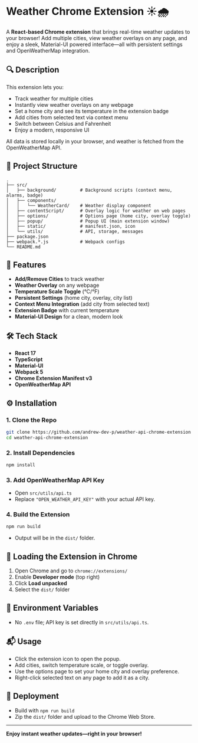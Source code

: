 # Weather Chrome Extension ☀️🌧️

A **React-based Chrome extension** that brings real-time weather updates to your browser! Add multiple cities, view weather overlays on any page, and enjoy a sleek, Material-UI powered interface—all with persistent settings and OpenWeatherMap integration.

## 🔍 Description

This extension lets you:
- Track weather for multiple cities
- Instantly view weather overlays on any webpage
- Set a home city and see its temperature in the extension badge
- Add cities from selected text via context menu
- Switch between Celsius and Fahrenheit
- Enjoy a modern, responsive UI

All data is stored locally in your browser, and weather is fetched from the OpenWeatherMap API.

## 📁 Project Structure

```
.
├── src/
│   ├── background/         # Background scripts (context menu, alarms, badge)
│   ├── components/
│   │   └── WeatherCard/    # Weather display component
│   ├── contentScript/      # Overlay logic for weather on web pages
│   ├── options/            # Options page (home city, overlay toggle)
│   ├── popup/              # Popup UI (main extension window)
│   ├── static/             # manifest.json, icon
│   └── utils/              # API, storage, messages
├── package.json
├── webpack.*.js            # Webpack configs
└── README.md
```

## 🚀 Features

- **Add/Remove Cities** to track weather
- **Weather Overlay** on any webpage
- **Temperature Scale Toggle** (°C/°F)
- **Persistent Settings** (home city, overlay, city list)
- **Context Menu Integration** (add city from selected text)
- **Extension Badge** with current temperature
- **Material-UI Design** for a clean, modern look

## 🛠️ Tech Stack

- **React 17**
- **TypeScript**
- **Material-UI**
- **Webpack 5**
- **Chrome Extension Manifest v3**
- **OpenWeatherMap API**

## ⚙️ Installation

### 1. Clone the Repo

```bash
git clone https://github.com/andrew-dev-p/weather-api-chrome-extension
cd weather-api-chrome-extension
```

### 2. Install Dependencies

```bash
npm install
```

### 3. Add OpenWeatherMap API Key
- Open `src/utils/api.ts`
- Replace `"OPEN_WEATHER_API_KEY"` with your actual API key.

### 4. Build the Extension

```bash
npm run build
```
- Output will be in the `dist/` folder.

## 🧪 Loading the Extension in Chrome

1. Open Chrome and go to `chrome://extensions/`
2. Enable **Developer mode** (top right)
3. Click **Load unpacked**
4. Select the `dist/` folder

## 🔐 Environment Variables
- No `.env` file; API key is set directly in `src/utils/api.ts`.

## 📬 Usage
- Click the extension icon to open the popup.
- Add cities, switch temperature scale, or toggle overlay.
- Use the options page to set your home city and overlay preference.
- Right-click selected text on any page to add it as a city.

## 🚀 Deployment
- Build with `npm run build`
- Zip the `dist/` folder and upload to the Chrome Web Store.

---

**Enjoy instant weather updates—right in your browser!**
